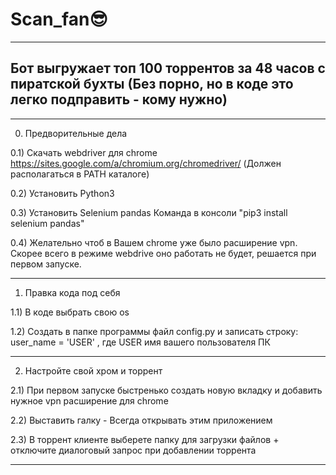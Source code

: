 # Scan_fan😎
-------------------------------------------------------------------------------------------------------
Бот выгружает топ 100 торрентов за 48 часов с пиратской бухты
(Без порно, но в коде это легко подправить - кому нужно)
-------------------------------------------------------------------------------------------------------

-------------------------------------------------------------------------------------------------------
0) Предворительные дела

0.1) Скачать webdriver для chrome 
https://sites.google.com/a/chromium.org/chromedriver/
(Должен располагаться в PATH каталоге)

0.2) Установить Python3 

0.3) Установить Selenium pandas
Команда в консоли "pip3 install selenium pandas"

0.4) Желательно чтоб в Вашем chrome уже было расширение vpn.
Скорее всего в режиме webdrive оно работать не будет, решается при первом запуске.


-------------------------------------------------------------------------------------------------------
1) Правка кода под себя

1.1) В коде выбрать свою оs

1.2) Создать в папке программы файл config.py и записать строку:
user_name = 'USER'
, где USER имя вашего пользователя ПК


-------------------------------------------------------------------------------------------------------
2) Настройте свой хром и торрент

2.1) При первом запуске быстренько создать новую вкладку и добавить нужное vpn расширение для chrome

2.2) Выставить галку - Всегда открывать этим приложением

2.3) В торрент клиенте выберете папку для загрузки файлов + отключите диалоговый запрос при добавлении торрента

-------------------------------------------------------------------------------------------------------
